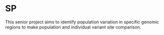 # SP
This senior project aims to identify population variation in specific genomic regions to make population and individual variant site comparison.

